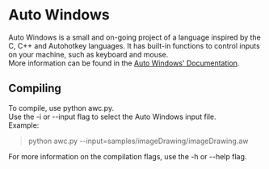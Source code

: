 # Auto Windows
Auto Windows is a small and on-going project of a language inspired by the C, C++ and Autohotkey languages. It has built-in functions to control inputs on your machine, such as keyboard and mouse. <br>
More information can be found in the [Auto Windows' Documentation](https://sambuters.github.io/Auto-Windows/#/).

## Compiling
To compile, use python awc.py. <br>
Use the -i or --input flag to select the Auto Windows input file. <br>
Example: <br>
> python awc.py --input=samples/imageDrawing/imageDrawing.aw

For more information on the compilation flags, use the -h or --help flag.